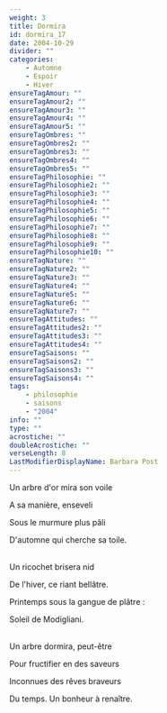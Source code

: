 ```yaml
---
weight: 3
title: Dormira
id: dormira_17
date: 2004-10-29
divider: ""
categories:
    - Automne
    - Espoir
    - Hiver
ensureTagAmour: ""
ensureTagAmour2: ""
ensureTagAmour3: ""
ensureTagAmour4: ""
ensureTagAmour5: ""
ensureTagOmbres: ""
ensureTagOmbres2: ""
ensureTagOmbres3: ""
ensureTagOmbres4: ""
ensureTagOmbres5: ""
ensureTagPhilosophie: ""
ensureTagPhilosophie2: ""
ensureTagPhilosophie3: ""
ensureTagPhilosophie4: ""
ensureTagPhilosophie5: ""
ensureTagPhilosophie6: ""
ensureTagPhilosophie7: ""
ensureTagPhilosophie8: ""
ensureTagPhilosophie9: ""
ensureTagPhilosophie10: ""
ensureTagNature: ""
ensureTagNature2: ""
ensureTagNature3: ""
ensureTagNature4: ""
ensureTagNature5: ""
ensureTagNature6: ""
ensureTagNature7: ""
ensureTagAttitudes: ""
ensureTagAttitudes2: ""
ensureTagAttitudes3: ""
ensureTagAttitudes4: ""
ensureTagSaisons: ""
ensureTagSaisons2: ""
ensureTagSaisons3: ""
ensureTagSaisons4: ""
tags:
    - philosophie
    - saisons
    - "2004"
info: ""
type: ""
acrostiche: ""
doubleAcrostiche: ""
verseLength: 8
LastModifierDisplayName: Barbara Post
---
```

Un arbre d'or mira son voile

A sa manière, enseveli

Sous le murmure plus pâli

D'automne qui cherche sa toile.

 \
Un ricochet brisera nid

De l'hiver, ce riant bellâtre.

Printemps sous la gangue de plâtre :

Soleil de Modigliani.

 \
Un arbre dormira, peut-être

Pour fructifier en des saveurs

Inconnues des rêves braveurs

Du temps. Un bonheur à renaître.
